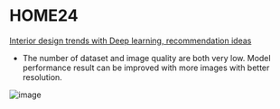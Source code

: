 # HOME24

[Interior design trends with Deep learning, recommendation ideas](https://github.com/risa1796/HOME24/blob/main/Interior_Design_Trends_and_Recommendation.ipynb)

- The number of dataset and image quality  are both very low. Model performance result can be improved with more images with better resolution.

![image](https://user-images.githubusercontent.com/70292353/214358623-8d69d51f-88de-408a-bb39-6554536fa4e2.jpg)
